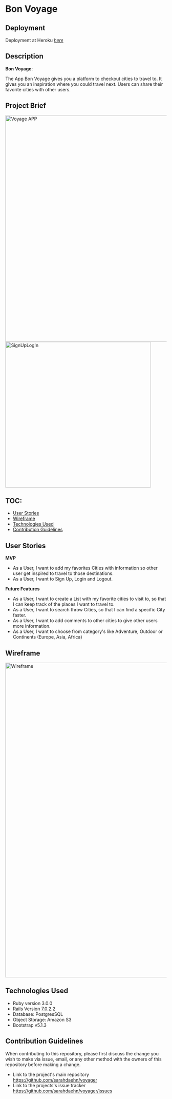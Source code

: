 # Bon Voyage

## Deployment

 Deployment at Heroku [_here_](https://voyageravecsarah.herokuapp.com/)


## Description 

**Bon Voyage**: 

The App Bon Voyage gives you a platform to checkout cities to travel to. It gives you an inspiration where you could travel next. Users can share their favorite cities with other users.

## Project Brief

<img width="706" alt="Voyage APP" src="https://media.git.generalassemb.ly/user/27602/files/6be35680-be1e-11ec-9af8-7fa621f6c5a6">


<img width="454" alt="SignUpLogIn" src="https://media.git.generalassemb.ly/user/27602/files/8f0e0600-be1e-11ec-80bb-5db08cb06d49">

## TOC:

- [User Stories](#user-stories)
- [Wireframe](#wireframe)
- [Technologies Used](#technologies-used)
- [Contribution Guidelines](#contribution-guidelines)


## User Stories

**MVP**

* As a User, I want to add my favorites Cities with information so other user get inspired to travel to those destinations.
* As a User, I want to Sign Up, Login and Logout. 


**Future Features** 

* As a User, I want to create a List with my favorite cities to visit to, so that I can keep track of the places I want to travel to.
* As a User, I want to search throw Cities, so that I can find a specific City faster.
* As a User, I want to add comments to other cities to give other users more information.
* As a User, I want to choose from category's like Adventure, Outdoor or Continents (Europe, Asia, Africa)

## Wireframe

<img width="981" alt="Wireframe" src="https://media.git.generalassemb.ly/user/27602/files/cda4c000-be20-11ec-8d36-6e7c3561b25f">

## Technologies Used

* Ruby version 3.0.0
* Rails Version 7.0.2.2
* Database: PostgresSQL
* Object Storage: Amazon S3
* Bootstrap v5.1.3 




## Contribution Guidelines 

When contributing to this repository, please first discuss the change you wish to make via issue, email, or any other method with the owners of this repository before making a change.

- Link to the project's main repository https://github.com/sarahdaehn/voyager
- Link to the projects's issue tracker https://github.com/sarahdaehn/voyager/issues

